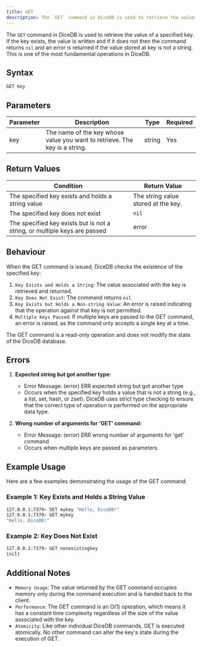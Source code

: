 ```yaml
---
title: GET
description: The `GET` command in DiceDB is used to retrieve the value of a specified key. If the key exists, the value is written and if it does not then the command returns `nil`. This is one of the most fundamental operations in DiceDB.
---
```


The `GET` command in DiceDB is used to retrieve the value of a specified key. If the key exists, the value is written and
if it does not then the command returns `nil` and an error is returned if the value stored at key is not a string. This is one of the most fundamental operations in DiceDB.

## Syntax

```bash
GET key
```

## Parameters

| Parameter | Description                                                                | Type   | Required |
| --------- | -------------------------------------------------------------------------- | ------ | -------- |
| key       | The name of the key whose value you want to retrieve. The key is a string. | string | Yes      |

## Return Values

| Condition                                                                 | Return Value                        |
| ------------------------------------------------------------------------- | ----------------------------------- |
| The specified key exists and holds a string value                         | The string value stored at the key. |
| The specified key does not exist                                          | `nil`                               |
| The specified key exists but is not a string, or multiple keys are passed | error                               |

## Behaviour

When the GET command is issued, DiceDB checks the existence of the specified key:

1. `Key Exists and Holds a String`: The value associated with the key is retrieved and returned.
2. `Key Does Not Exist`: The command returns `nil`
3. `Key Exists but Holds a Non-string Value`: An error is raised indicating that the operation against that key is not permitted.
4. `Multiple Keys Passed`: If multiple keys are passed to the GET command, an error is raised, as the command only accepts a single key at a time.

The GET command is a read-only operation and does not modify the state of the DiceDB database.

## Errors

1. **Expected string but got another type:**

   - Error Message: (error) ERR expected string but got another type
   - Occurs when the specified key holds a value that is not a string (e.g., a list, set, hash, or zset). DiceDB uses strict type checking to ensure that the correct type of operation is performed on the appropriate data type.

2. **Wrong number of arguments for 'GET' command:**
   - Error Message: (error) ERR wrong number of arguments for 'get' command
   - Occurs when multiple keys are passed as parameters.

## Example Usage

Here are a few examples demonstrating the usage of the GET command:

### Example 1: Key Exists and Holds a String Value

```bash
127.0.0.1:7379> SET mykey "Hello, DiceDB!"
127.0.0.1:7379> GET mykey
"Hello, DiceDB!"
```

### Example 2: Key Does Not Exist

```bash
127.0.0.1:7379> GET nonexistingkey
(nil)
```

## Additional Notes

- `Memory Usage`: The value returned by the GET command occupies memory only during the command execution and is handed back to the client.
- `Performance`: The GET command is an O(1) operation, which means it has a constant time complexity regardless of the size of the value associated with the key.
- `Atomicity`: Like other individual DiceDB commands, GET is executed atomically. No other command can alter the key's state during the execution of GET.
